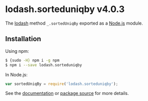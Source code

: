 # lodash.sorteduniqby v4.0.3

The [lodash](https://lodash.com/) method `_.sortedUniqBy` exported as a [Node.js](https://nodejs.org/) module.

## Installation

Using npm:
```bash
$ {sudo -H} npm i -g npm
$ npm i --save lodash.sorteduniqby
```

In Node.js:
```js
var sortedUniqBy = require('lodash.sorteduniqby');
```

See the [documentation](https://lodash.com/docs#sortedUniqBy) or [package source](https://github.com/lodash/lodash/blob/4.0.3-npm-packages/lodash.sorteduniqby) for more details.
